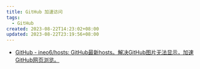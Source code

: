 ```yaml
---
title: GitHub 加速访问
tags:
  - GitHub
created: 2023-08-22T14:23:02+08:00
updated: 2023-08-22T23:19:56+08:00
---
```


- [GitHub - ineo6/hosts: GitHub最新hosts。解决GitHub图片无法显示，加速GitHub网页浏览。](https://github.com/ineo6/hosts)
